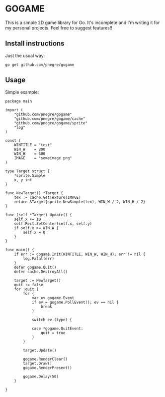# GOGAME

This is a simple 2D game library for Go. It's incomplete and I'm writing it for my personal projects. Feel free to suggest features!!

## Install instructions

Just the usual way:

    go get github.com/pnegre/gogame

## Usage

Simple example:

    package main

    import (
        "github.com/pnegre/gogame"
        "github.com/pnegre/gogame/cache"
        "github.com/pnegre/gogame/sprite"
        "log"
    )

    const (
        WINTITLE = "test"
        WIN_W    = 800
        WIN_H    = 600
        IMAGE    = "someimage.png"
    )

    type Target struct {
        *sprite.Simple
        x, y int
    }

    func NewTarget() *Target {
        tex := cache.GetTexture(IMAGE)
        return &Target{sprite.NewSimple(tex), WIN_W / 2, WIN_H / 2}
    }

    func (self *Target) Update() {
        self.x += 10
        self.Rect.SetCenter(self.x, self.y)
        if self.x >= WIN_W {
            self.x = 0
        }
    }

    func main() {
        if err := gogame.Init(WINTITLE, WIN_W, WIN_H); err != nil {
            log.Fatal(err)
        }
        defer gogame.Quit()
        defer cache.DestroyAll()

        target := NewTarget()
        quit := false
        for !quit {
            for {
                var ev gogame.Event
                if ev = gogame.PollEvent(); ev == nil {
                    break
                }

                switch ev.(type) {

                case *gogame.QuitEvent:
                    quit = true
                }
            }

            target.Update()

            gogame.RenderClear()
            target.Draw()
            gogame.RenderPresent()

            gogame.Delay(50)
        }

    }
